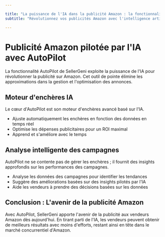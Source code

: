 ```yaml
---

title: "La puissance de l'IA dans la publicité Amazon : la fonctionnalité AutoPilot de SellerGeni"
subtitle: "Révolutionnez vos publicités Amazon avec l'intelligence artificielle"

---
```




# Publicité Amazon pilotée par l'IA avec AutoPilot


La fonctionnalité AutoPilot de SellerGeni exploite la puissance de l'IA pour révolutionner la publicité sur Amazon. Cet outil de pointe élimine les approximations dans la gestion et l'optimisation des annonces.


## Moteur d'enchères IA


Le cœur d'AutoPilot est son moteur d'enchères avancé basé sur l'IA.

- Ajuste automatiquement les enchères en fonction des données en temps réel
- Optimise les dépenses publicitaires pour un ROI maximal
- Apprend et s'améliore avec le temps


## Analyse intelligente des campagnes


AutoPilot ne se contente pas de gérer les enchères ; il fournit des insights approfondis sur les performances des campagnes.

- Analyse les données des campagnes pour identifier les tendances
- Suggère des améliorations basées sur des insights pilotés par l'IA
- Aide les vendeurs à prendre des décisions basées sur les données


## Conclusion : L'avenir de la publicité Amazon


Avec AutoPilot, SellerGeni apporte l'avenir de la publicité aux vendeurs Amazon dès aujourd'hui. En tirant parti de l'IA, les vendeurs peuvent obtenir de meilleurs résultats avec moins d'efforts, restant ainsi en tête dans le marché concurrentiel d'Amazon.
